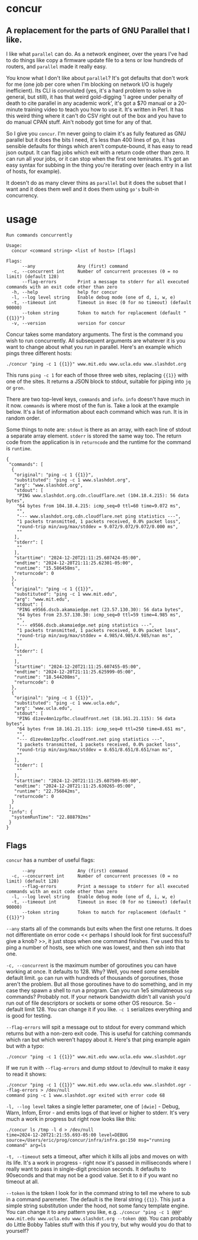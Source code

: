 # concur
## A replacement for the parts of GNU Parallel that I like.

I like what `parallel` can do.  As a network engineer, over the years I've had to do things like copy a firmware update file to a tens or low hundreds of routers, and `parallel` made it really easy.

You know what I don't like about `parallel`?  It's got defaults that don't work for me (one job per core when I'm blocking on network I/O is hugely inefficient). Its CLI is convoluted (yes, it's a hard problem to solve in general, but still), it has that weird gold-digging 'I agree under penalty of death to cite parallel in any academic work', it's got a $70 manual or a 20-minute training video to teach you how to use it.  It's written in Perl.  It has this weird thing where it can't do CSV right out of the box and you have to do manual CPAN stuff.  Ain't nobody got time for any of that.

So I give you `concur`. I'm never going to claim it's as fully featured as GNU parallel but it does the bits I need, it's less than 400 lines of go, it has sensible defaults for things which aren't compute-bound, it has easy to read json output. It can flag jobs which exit with a return code other than zero. It can run all your jobs, or it can stop when the first one teminates. It's got an easy syntax for subbing in the thing you're iterating over (each entry in a list of hosts, for example).

It doesn't do as many clever thins as `parallel` but it does the subset that I want and it does them well and it does them using `go's` built-in concurrency.

# usage

````
Run commands concurrently

Usage:
  concur <command string> <list of hosts> [flags]

Flags:
      --any                Any (first) command
  -c, --concurrent int     Number of concurrent processes (0 = no limit) (default 128)
      --flag-errors        Print a message to stderr for all executed commands with an exit code other than zero
  -h, --help               help for concur
  -l, --log level string   Enable debug mode (one of d, i, w, e)
  -t, --timeout int        Timeout in msec (0 for no timeout) (default 90000)
      --token string       Token to match for replacement (default "{{1}}")
  -v, --version            version for concur
````

Concur takes some mandatory arguments. The first is the command you wish to run concurrently.  All subsequent arguments are whatever it is you want to change about what you run in parallel.  Here's an example which pings three different hosts:

```
./concur "ping -c 1 {{1}}" www.mit.edu www.ucla.edu www.slashdot.org
```

This runs `ping -c 1` for each of those three web sites, replacing `{{1}}` with one of the sites. It returns a JSON block to stdout, suitable for piping into `jq` or `gron`.  

There are two top-level keys, `commands` and `info`.  `info` doesn't have much in it now. `commands` is where most of the fun is. Take a look at the example below. It's a list of information about each command which was run. It is in random order. 

Some things to note are: `stdout` is there as an array, with each line of stdout a separate array element. `stderr` is stored the same way too. The return code from the application is in `returncode` and the runtime for the command is `runtime`. 

```
{
 "commands": [
  {
   "original": "ping -c 1 {{1}}",
   "substituted": "ping -c 1 www.slashdot.org",
   "arg": "www.slashdot.org",
   "stdout": [
    "PING www.slashdot.org.cdn.cloudflare.net (104.18.4.215): 56 data bytes",
    "64 bytes from 104.18.4.215: icmp_seq=0 ttl=60 time=9.072 ms",
    "",
    "--- www.slashdot.org.cdn.cloudflare.net ping statistics ---",
    "1 packets transmitted, 1 packets received, 0.0% packet loss",
    "round-trip min/avg/max/stddev = 9.072/9.072/9.072/0.000 ms",
    ""
   ],
   "stderr": [
    ""
   ],
   "starttime": "2024-12-20T21:11:25.607424-05:00",
   "endtime": "2024-12-20T21:11:25.62301-05:00",
   "runtime": "15.586458ms",
   "returncode": 0
  },
  {
   "original": "ping -c 1 {{1}}",
   "substituted": "ping -c 1 www.mit.edu",
   "arg": "www.mit.edu",
   "stdout": [
    "PING e9566.dscb.akamaiedge.net (23.57.130.30): 56 data bytes",
    "64 bytes from 23.57.130.30: icmp_seq=0 ttl=59 time=4.985 ms",
    "",
    "--- e9566.dscb.akamaiedge.net ping statistics ---",
    "1 packets transmitted, 1 packets received, 0.0% packet loss",
    "round-trip min/avg/max/stddev = 4.985/4.985/4.985/nan ms",
    ""
   ],
   "stderr": [
    ""
   ],
   "starttime": "2024-12-20T21:11:25.607455-05:00",
   "endtime": "2024-12-20T21:11:25.625999-05:00",
   "runtime": "18.544208ms",
   "returncode": 0
  },
  {
   "original": "ping -c 1 {{1}}",
   "substituted": "ping -c 1 www.ucla.edu",
   "arg": "www.ucla.edu",
   "stdout": [
    "PING d1zev4mn1zpfbc.cloudfront.net (18.161.21.115): 56 data bytes",
    "64 bytes from 18.161.21.115: icmp_seq=0 ttl=250 time=8.651 ms",
    "",
    "--- d1zev4mn1zpfbc.cloudfront.net ping statistics ---",
    "1 packets transmitted, 1 packets received, 0.0% packet loss",
    "round-trip min/avg/max/stddev = 8.651/8.651/8.651/nan ms",
    ""
   ],
   "stderr": [
    ""
   ],
   "starttime": "2024-12-20T21:11:25.607509-05:00",
   "endtime": "2024-12-20T21:11:25.630265-05:00",
   "runtime": "22.756042ms",
   "returncode": 0
  }
 ],
 "info": {
  "systemRunTime": "22.888792ms"
 }
}
```




## Flags
`concur` has a number of useful flags:

```
      --any                Any (first) command
  -c, --concurrent int     Number of concurrent processes (0 = no limit) (default 128)
      --flag-errors        Print a message to stderr for all executed commands with an exit code other than zero
  -l, --log level string   Enable debug mode (one of d, i, w, e)
  -t, --timeout int        Timeout in msec (0 for no timeout) (default 90000)
      --token string       Token to match for replacement (default "{{1}}")
```

`--any` starts all of the commands but exits when the first one returns. It does not differentiate on error code << perhaps I should look for first successful? give a knob? >>, it just stops when one command finishes.  I've used this to ping a number of hosts, see which one was lowest, and then ssh into that one.

`-c, --concurrent` is the maximum number of goroutines you can have working at once. It defaults to 128. Why? Well, you need *some* sensible default limit. `go` can run with hundreds of thousands of goroutines, those aren't the problem. But all those goroutines have to do something, and in my case they spawn a shell to run a program. Can you run 1e5 simulatneous `scp` commands?  Probably not. If your network bandwidth didn't all vanish you'd run out of file descriptors or sockets or some other OS resource.  So - default limit 128. You can change it if you like.  `-c 1` serializes everything and is good for testing. 

`--flag-errors` will spit a message out to stdout for every command which returns but with a non-zero exit code.  This is useful for catching commands which ran but which weren't happy about it. Here's that ping example again but with a typo:


```
./concur "ping -c 1 {{1}}" www.mit.edu www.ucla.edu www.slashdot.ogr 
```

If we run it with `--flag-errors` and dump stdout to /dev/null to make it easy to read it shows:

```
./concur "ping -c 1 {{1}}" www.mit.edu www.ucla.edu www.slashdot.ogr --flag-errors > /dev/null
command ping -c 1 www.slashdot.ogr exited with error code 68
```

`-l, --log level` takes a single letter parameter, one of `[dwie]` - Debug, Warn, Infom, Error - and emits logs of that level or higher to stderr. It's very much a work in progress but right now looks like this:

```
./concur ls /tmp -l d > /dev/null
time=2024-12-20T21:21:55.693-05:00 level=DEBUG source=/Users/eric/prog/concur/infra/infra.go:150 msg="running command" arg=ls
```


`-t, --timeout` sets a timeout, after which it kills all jobs and moves on with its life. It's a work in progress - right now it's passed in milliseconds where I really want to pass in single-digit precision seconds. It defaults to 90seconds and that may not be a good value.  Set it to `0` if you want no timeout at all.

`--token` is the token I look for in the command string to tell me where to sub in a command paremeter. The default is the literal string `{{1}}`. This just a simple string substitution under the hood, not some fancy template engine.  You can change it to any pattern you like, e.g. `./concur "ping -c 1 @@@" www.mit.edu www.ucla.edu www.slashdot.org --token @@@`.  You can probably do Little Bobby Tables stuff with this if you try, but why would you do that to yourself?




